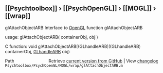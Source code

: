 ## [[Psychtoolbox]] &#8250; [[PsychOpenGL]] &#8250; [[MOGL]] &#8250; [[wrap]]

glAttachObjectARB  Interface to [OpenGL](OpenGL) function glAttachObjectARB  
  
usage:  glAttachObjectARB( containerObj, obj )  
  
C function:  void glAttachObjectARB[(GLhandleARB]((GLhandleARB) containerObj, [GLhandleARB](GLhandleARB) obj)  




<div class="code_header" style="text-align:right;">
  <span style="float:left;">Path&nbsp;&nbsp;</span> <span class="counter">Retrieve <a href=
  "https://raw.github.com/Psychtoolbox-3/Psychtoolbox-3/beta/Psychtoolbox/PsychOpenGL/MOGL/wrap/glAttachObjectARB.m">current version from GitHub</a> | View <a href=
  "https://github.com/Psychtoolbox-3/Psychtoolbox-3/commits/beta/Psychtoolbox/PsychOpenGL/MOGL/wrap/glAttachObjectARB.m">changelog</a></span>
</div>
<div class="code">
  <code>Psychtoolbox/PsychOpenGL/MOGL/wrap/glAttachObjectARB.m</code>
</div>


